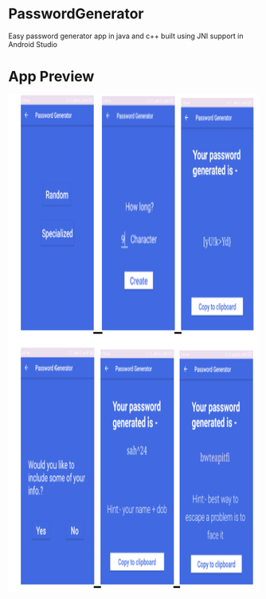 # PasswordGenerator
Easy password generator app in java and c++ built using JNI support in Android Studio
# App Preview
<img src="https://github.com/SahilVerma0651/PasswordGenerator/blob/master/app.png" width="800" height="1000"/>
